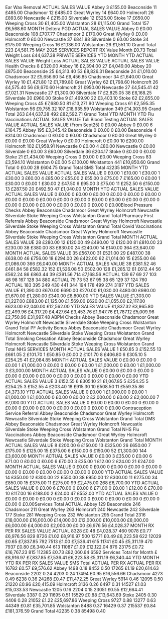 Ear Wax Removal ACTUAL SALES VALUE Abbey 3 £155.00 Beaconside 11 £485.00 Chadsmoor 12 £485.00 Great Wyrley 14 £640.00 Holmcroft 26 £893.60 Newcastle 4 £215.00 Silverdale 12 £525.00 Stoke 17 £650.00 Weeping Cross 30 £1,405.00 Wolstanton 28 £1,115.00 Grand Total 157 £6,568.60 MONTH Deltera PGD
ACTUAL SALES VALUE Abbey 0 £0.00 Beaconside 108 £707.77 Chadsmoor 2 £170.00 Great Wyrley 0 £0.00 Holmcroft 0 £0.00 Newcastle 37 £841.88 Silverdale 0 £0.00 Stoke 34 £175.00 Weeping Cross 16 £1,136.00 Wolstanton 26 £1,551.10 Grand Total 223 £4,581.75 MAY 2025 SERVICES REPORT
RX Value Month
£0.73
Total Weight Loss
£44,637.38
PRIVATE SERVICES
YTD MONTH YTD
ACTUAL SALES VALUE Weight Loss
ACTUAL SALES VALUE ACTUAL SALES VALUE Health Checks
8 £320.00 Abbey 16 £2,394.00 27 £4,049.00 Abbey 20 £875.00 Beaconside 25 £4,313.40 53 £8,826.31 Beaconside 24 £1,010.00 Chadsmoor 32 £5,656.60 54 £9,456.85 Chadsmoor 34 £1,640.00 Great Wyrley 10 £1,421.80 12 £1,789.80 Great Wyrley 62 £1,798.60 Holmcroft 26 £4,575.40 56 £9,670.60 Holmcroft 21 £950.00 Newcastle 27 £4,545.41 42 £7,021.31 Newcastle 27 £1,300.00 Silverdale 17 £2,825.05 38 £6,168.25 Silverdale 30 £960.00 Stoke 9 £1,469.90 22 £3,403.10 Stoke 62 £2,855.00 Weeping Cross 45 £7,680.50 81 £13,271.90 Weeping Cross 61 £2,595.35 Wolstanton 56 £9,755.32 107 £18,935.59 Wolstanton 349 £14,303.95 Grand Total 263 £44,637.38 492 £82,592.71 Grand Total YTD MONTH YTD Flu Vaccinations
ACTUAL SALES VALUE Tuli Blood Testing
ACTUAL SALES VALUE ACTUAL SALES VALUE (From Sept25)
0 £0.00 Abbey 0 £0.00 6 £164.75 Abbey 195 £3,345.42 Beaconside 0 £0.00 0 £0.00 Beaconside 4 £314.00 Chadsmoor 0 £0.00 0 £0.00 Chadsmoor 0 £0.00 Great Wyrley 0 £0.00 0 £0.00 Great Wyrley 0 £0.00 Holmcroft 0 £0.00 10 £200.00 Holmcroft 102 £1,958.91 Newcastle 0 £0.00 4 £80.00 Newcastle 0 £0.00 Silverdale 0 £0.00 3 £60.00 Silverdale 36 £204.17 Stoke 0 £0.00 0 £0.00 Stoke 21 £1,434.00 Weeping Cross 0 £0.00 0 £0.00 Weeping Cross 83 £3,594.10 Wolstanton 0 £0.00 5 £100.00 Wolstanton 441 £10,850.60 Grand Total 0 £0.00 28 £604.75 Grand Total SMS Total
42235
MONTH YTD
ACTUAL SALES VALUE ACTUAL SALES VALUE
0 £0.00 1 £10.00
1 £30.00 1 £30.00
3 £60.00 4 £85.00
2 £55.00 2 £55.00
3 £75.00 7 £165.00
0 £0.00 1 £30.00
0 £0.00 1 £30.00
2 £47.50 6 £95.00
3 £75.00 11 £252.50
6 £150.00 13 £287.50
20 £492.50 47 £1,040.00
MONTH YTD
ACTUAL SALES VALUE ACTUAL SALES VALUE
0 £0.00 0 £0.00
0 £0.00 0 £0.00
0 £0.00 0 £0.00
0 £0.00 0 £0.00
0 £0.00 0 £0.00
0 £0.00 0 £0.00
0 £0.00 0 £0.00
0 £0.00 0 £0.00
0 £0.00 0 £0.00
0 £0.00 0 £0.00
0 £0.00 0 £0.00Blood Pressure
Checks
Abbey Beaconside Chadsmoor Great Wyrley Holmcroft Newcastle Silverdale Stoke Weeping Cross Wolstanton Grand Total Pharmacy First
Referrals
Abbey Beaconside Chadsmoor Great Wyrley Holmcroft Newcastle Silverdale Stoke Weeping Cross Wolstanton Grand Total Covid
Vaccinations
Abbey Beaconside Chadsmoor Great Wyrley Holmcroft Newcastle Silverdale Stoke Weeping Cross Wolstanton Grand Total MONTH ACTUAL SALES VALUE 28 £280.00 12 £120.00 49 £490.00 12 £120.00 81 £810.00 23 £230.00 38 £380.00 83 £830.00 24 £240.00 14 £140.00 364 £3,640.00 MONTH ACTUAL SALES VALUE 35 £567.00 31 £521.00 29 £487.00 38 £638.00 46 £756.00 18 £294.00 26 £422.00 62 £1,014.00 15 £255.00 66 £1,086.00 366 £6,040.00 MONTH ACTUAL SALES VALUE 38 £381.52 46 £461.84 58 £582.32 152 £1,526.08 50 £502.00 128 £1,285.12 61 £612.44 56 £562.24 86 £863.44 39 £391.56 714 £7,168.56 ACTUAL 139 67 69 27 103 48 98 167 128 34 880 ACTUAL 79 73 53 67 95 38 65 129 37 124 760 ACTUAL 183 395 249 430 441 344 194 178 499 274 3187 YTD
SALES VALUE £1,390.00 £670.00 £690.00 £270.00 £1,030.00 £480.00 £980.00 £1,670.00 £1,280.00 £340.00 £8,800.00 YTD
SALES VALUE £1,303.00 £1,227.00 £883.00 £1,125.00 £1,569.00 £620.00 £1,055.00 £2,117.00 £623.00 £2,040.00 £12,562.00 YTD SALES VALUE £1,837.32 £3,965.80 £2,499.96 £4,317.20 £4,427.64 £3,453.76 £1,947.76 £1,787.12 £5,009.96 £2,750.96 £31,997.48 ABPM Checks
Abbey Beaconside Chadsmoor Great Wyrley Holmcroft Newcastle Silverdale Stoke Weeping Cross Wolstanton Grand Total PF Activity Bonus
Abbey Beaconside Chadsmoor Great Wyrley Holmcroft Newcastle Silverdale Stoke Weeping Cross Wolstanton Grand Total Smoking
Cessation
Abbey Beaconside Chadsmoor Great Wyrley Holmcroft Newcastle Silverdale Stoke Weeping Cross Wolstanton Grand Total NHS SERVICES
MONTH ACTUAL SALES VALUE 1 £50.85 3 £152.55 13 £661.05 2 £101.70 1 £50.85 0 £0.00 2 £101.70 8 £406.80 6 £305.10 5 £254.25 41 £2,084.85 MONTH ACTUAL SALES VALUE 0 £0.00 0 £0.00 0 £0.00 1 £1,000.00 0 £0.00 0 £0.00 0 £0.00 1 £1,000.00 0 £0.00 1 £1,000.00 3 £3,000.00 MONTH ACTUAL SALES VALUE 0 £0.00 0 £0.00 0 £0.00 0 £0.00 0 £0.00 0 £0.00 0 £0.00 0 £0.00 0 £0.00 0 £0.00 0 £0.00 YTD ACTUAL SALES VALUE 3 £152.55 6 £305.10 21 £1,067.85 5 £254.25 5 £254.25 3 £152.55 4 £203.40 18 £915.30 10 £508.50 11 £559.35 86 £4,373.10 YTD
ACTUAL SALES VALUE 0 £0.00 1 £1,000.00 0 £0.00 1 £1,000.00 1 £1,000.00 0 £0.00 0 £0.00 2 £2,000.00 0 £0.00 2 £2,000.00 7 £7,000.00 YTD
ACTUAL SALES VALUE 0 £0.00 0 £0.00 0 £0.00 0 £0.00 0 £0.00 0 £0.00 0 £0.00 0 £0.00 0 £0.00 0 £0.00 0 £0.00 Contraception
Service Referral
Abbey Beaconside Chadsmoor Great Wyrley Holmcroft Newcastle Silverdale Stoke Weeping Cross Wolstanton Grand Total DMS
Abbey Beaconside Chadsmoor Great Wyrley Holmcroft Newcastle Silverdale Stoke Weeping Cross Wolstanton Grand Total NHS Flu
Vaccinations
Abbey Beaconside Chadsmoor Great Wyrley Holmcroft Newcastle Silverdale Stoke Weeping Cross Wolstanton Grand Total MONTH ACTUAL SALES VALUE 8 £200.00 6 £150.00 13 £325.00 26 £650.00 7 £175.00 5 £125.00 15 £375.00 6 £150.00 6 £150.00 52 £1,300.00 144 £3,600.00 MONTH ACTUAL SALES VALUE 0 £0.00 3 £35.00 0 £0.00 6 £71.00 0 £0.00 0 £0.00 6 £70.00 3 £35.00 1 £12.00 2 £24.00 21 £247.00 MONTH ACTUAL SALES VALUE 0 £0.00 0 £0.00 0 £0.00 0 £0.00 0 £0.00 0 £0.00 0 £0.00 0 £0.00 0 £0.00 0 £0.00 0 £0.00 YTD
ACTUAL SALES VALUE
14 £350.00
12 £300.00
22 £550.00
38 £950.00
12 £300.00
11 £275.00
34 £850.00
15 £375.00
11 £275.00
99 £2,475.00
268 £6,700.00
YTD
ACTUAL SALES VALUE
0 £0.00
6 £70.00
0 £0.00
6 £71.00
0 £0.00
1 £12.00
6 £70.00
10 £117.00
16 £188.00
2 £24.00
47 £552.00
YTD
ACTUAL SALES VALUE
0 £0.00
0 £0.00
0 £0.00
0 £0.00
0 £0.00
0 £0.00
0 £0.00
0 £0.00
0 £0.00
0 £0.00
0 £0.00Services Total
ACTUAL Abbey 129 Beaconside 246 Chadsmoor 211 Great Wyrley 263 Holmcroft 240 Newcastle 242 Silverdale 177 Stoke 281 Weeping Cross 232 Wolstanton 295 Grand Total 2316 £18,000.00
£16,000.00
£14,000.00
£12,000.00
£10,000.00
£8,000.00
£6,000.00
£4,000.00
£2,000.00
£0.00
£6,976.56
£4,028.37
MONTH RX PER RX SALES VALUE ACTUAL 8328 £0.48 £4,028.37 460 9078 £0.77 £6,976.56 829 8726 £1.02 £8,916.97 500 12771 £0.49 £6,223.58 622 12029 £0.65 £7,837.85 792 7513 £1.00 £7,536.41 615 11741 £0.45 £5,311.19 470 7937 £0.80 £6,340.44 613 11087 £1.09 £12,122.04 876 23175 £0.72 £16,767.23 815 112385 £0.73 £82,060.64 6592 Services Total for Month £
£8,916.97
£7,837.85 £7,536.41
£6,223.58
£5,311.19
£6,340.44
YTD
MONTH YTD
RX PER RX SALES VALUE SMS Total
ACTUAL PER RX ACTUAL PER RX
16782 £0.57 £9,576.62 Abbey 1498 0.18 8452 0.50
17265 £1.19 £20,614.63 Beaconside 2202 0.24 4203 0.24
17494 £0.95 £16,556.66 Chadsmoor 4273 0.49 6238 0.36
24268 £0.47 £11,472.25 Great Wyrley 5914 0.46 12095 0.50
21220 £0.96 £20,415.09 Holmcroft 3136 0.26 6497 0.31
14527 £1.03 £15,033.53 Newcastle 1205 0.16 2204 0.15
23051 £0.55 £12,664.41 Silverdale 3387 0.29 11695 0.51
15529 £0.88 £13,643.69 Stoke 2405 0.30 4408 0.28
21052 £1.22 £25,697.86 Weeping Cross 9727 0.88 13277 0.63
44349 £0.81 £35,701.85 Wolstanton 8488 0.37 16429 0.37
215537 £0.84 £181,376.59 Grand Total 42235 0.38 85498 0.40